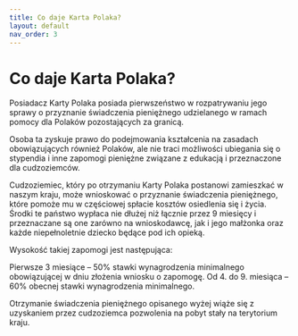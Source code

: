 ```yaml
---
title: Co daje Karta Polaka?
layout: default
nav_order: 3
---
```


# Co daje Karta Polaka?

Posiadacz Karty Polaka posiada pierwszeństwo w rozpatrywaniu jego sprawy o przyznanie świadczenia pieniężnego udzielanego w ramach pomocy dla Polaków pozostających za granicą.

Osoba ta zyskuje prawo do podejmowania kształcenia na zasadach obowiązujących również Polaków, ale nie traci możliwości ubiegania się o stypendia i inne zapomogi pieniężne związane z edukacją i przeznaczone dla cudzoziemców.

Cudzoziemiec, który po otrzymaniu Karty Polaka postanowi zamieszkać w naszym kraju, może wnioskować o przyznanie świadczenia pieniężnego, które pomoże mu w częściowej spłacie kosztów osiedlenia się i życia. Środki te państwo wypłaca nie dłużej niż łącznie przez 9 miesięcy i przeznaczane są one zarówno na wnioskodawcę, jak i jego małżonka oraz każde niepełnoletnie dziecko będące pod ich opieką.

Wysokość takiej zapomogi jest następująca:

Pierwsze 3 miesiące – 50% stawki wynagrodzenia minimalnego obowiązującej w dniu złożenia wniosku o zapomogę.
Od 4. do 9. miesiąca – 60% obecnej stawki wynagrodzenia minimalnego.

Otrzymanie świadczenia pieniężnego opisanego wyżej wiąże się z uzyskaniem przez cudzoziemca pozwolenia na pobyt stały na terytorium kraju.
